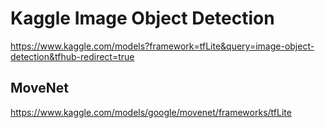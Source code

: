 # Kaggle Image Object Detection

https://www.kaggle.com/models?framework=tfLite&query=image-object-detection&tfhub-redirect=true


## MoveNet

https://www.kaggle.com/models/google/movenet/frameworks/tfLite

